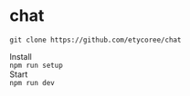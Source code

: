# chat

`git clone https://github.com/etycoree/chat`

Install  
 `npm run setup`  
Start  
   `npm run dev`

